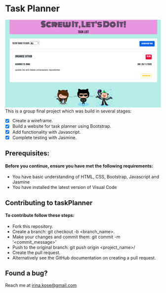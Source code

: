 # **Task Planner**
 ![screenshot](/img/Screenshot.png)
This is a group final project which was build in several stages: 

- [x] Create a wireframe.
- [x] Build a website for task planner using Bootstrap. 
- [x] Add functionality with Javascript. 
- [x] Complete testing with Jasmine. 

## Prerequisites:

#### Before you continue, ensure you have met the following requirements:
- You have basic understanding of HTML, CSS, Bootstrap, Javascript and Jasmine
- You have installed the latest version of Visual Code 

## Contributing to taskPlanner
#### To contribute follow these steps:
- Fork this repository.
- Create a branch: git checkout -b <branch_name>.
- Make your changes and commit them: git commit -m '<commit_message>'
- Push to the original branch: git push origin <project_name>/<location>
- Create the pull request.
- Alternatively see the GitHub documentation on creating a pull request.

## Found a bug?
Reach me at irina.kose@gmail.com
 

